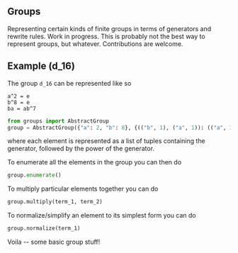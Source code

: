 ## Groups
Representing certain kinds of finite groups in terms of generators and rewrite rules. 
Work in progress. 
This is probably not the best way to represent groups, but whatever.
Contributions are welcome.
 
## Example (d_16)
The group `d_16` can be represented like so
```
a^2 = e
b^8 = e
ba = ab^7
```

``` python
from groups import AbstractGroup
group = AbstractGroup({"a": 2, "b": 8}, {(("b", 1), ("a", 1)): (("a", 1), ("b", 7))}) # default group
```
where each element is represented as a list of tuples containing the generator, followed by the power of the generator.

To enumerate all the elements in the group you can then do
``` python
group.enumerate()
```

To multiply particular elements together you can do
``` python
group.multiply(term_1, term_2)
```

To normalize/simplify an element to its simplest form you can do
``` python
group.normalize(term_1)
```

Voila -- some basic group stuff!
